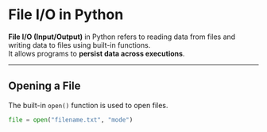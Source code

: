 # File I/O in Python

**File I/O (Input/Output)** in Python refers to reading data from files and writing data to files using built-in functions.  
It allows programs to **persist data across executions**.

---

## Opening a File

The built-in `open()` function is used to open files.

```python
file = open("filename.txt", "mode")
